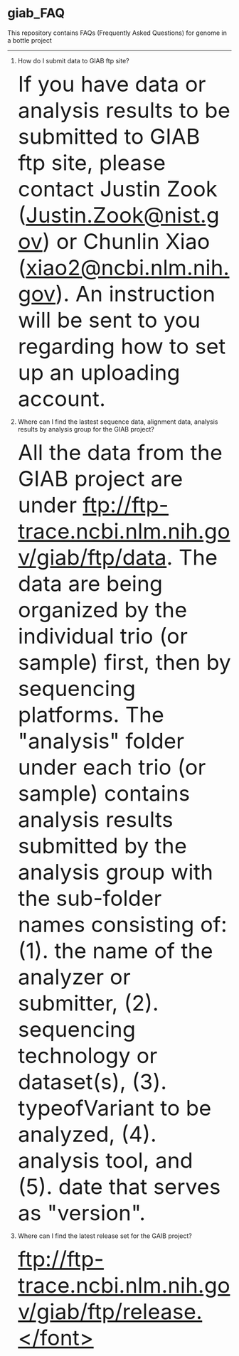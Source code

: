 # giab_FAQ
This repository contains FAQs (Frequently Asked Questions) for genome in a bottle project
************************************************************************************************

1. How do I submit data to GIAB ftp site?

   <font size=10>If you have data or analysis results to be submitted to GIAB ftp site, please contact Justin Zook (Justin.Zook@nist.gov) or Chunlin Xiao (xiao2@ncbi.nlm.nih.gov). An instruction will be sent to you regarding how to set up an uploading account.</font>

2. Where can I find the lastest sequence data, alignment data, analysis results by analysis group for the GIAB project?

   <font size=10>All the data from the GIAB project are under ftp://ftp-trace.ncbi.nlm.nih.gov/giab/ftp/data. The data are being organized by the individual trio (or sample) first, then by sequencing platforms.  The "analysis" folder under each trio (or sample) contains analysis results submitted by the analysis group with the sub-folder names consisting of: (1). the name of the analyzer or submitter, (2). sequencing technology or dataset(s), (3). typeofVariant to be analyzed, (4). analysis tool, and (5). date that serves as "version".</font>
   
3. Where can I find the latest release set for the GAIB project?

   <font size=10>ftp://ftp-trace.ncbi.nlm.nih.gov/giab/ftp/release.</font>
